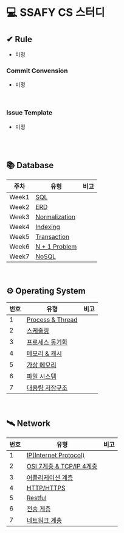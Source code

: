 # 💻 SSAFY CS 스터디

## ✔ Rule
- 미정

### Commit Convension
- 미정

<br/>

### Issue Template
- 미정

<br/> <br/>

## 📚 Database

| 주차  |        유형        | 비고 |
|------|-------------------|-----|
|Week1 | [SQL]()           |     |
|Week2 | [ERD]()           |     |
|Week3 | [Normalization]() |     |
|Week4 | [Indexing]()      |     |
|Week5 | [Transaction]()   |     |
|Week6 | [N + 1 Problem]() |     |
|Week7 | [NoSQL]()         |     |

<br/>

## ⚙️ Operating System

| 번호 |              유형             | 비고 |
|-----|------------------------------|-----|
|  1  | [Process & Thread]()         |     |
|  2  | [스케줄링]()                   |     |
|  3  | [프로세스 동기화]()              |     |
|  4  | [메모리 & 캐시]()               |     |
|  5  | [가상 메모리]()                 |     |
|  6  | [파일 시스템]()                 |     |
|  7  | [대용량 저장구조]()              |     |

<br/>

## 🛰️ Network
| 번호 |              유형             | 비고 |
|-----|------------------------------|-----|
|  1  | [IP(Internet Protocol)]()    |     |
|  2  | [OSI 7계층 & TCP/IP 4계층]()   |     |
|  3  | [어플리케이션 계층]()            |     |
|  4  | [HTTP/HTTPS]()               |     |
|  5  | [Restful]()                  |     |
|  6  | [전송 게층]()                  |     |
|  7  | [네트워크 계층]()               |     |
